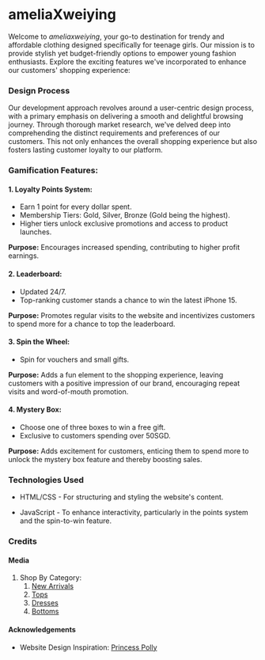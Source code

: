 # ameliaXweiying 

Welcome to *ameliaxweiying*, your go-to destination for trendy and affordable clothing designed specifically for teenage girls. Our mission is to provide stylish yet budget-friendly options to empower young fashion enthusiasts. Explore the exciting features we've incorporated to enhance our customers' shopping experience:

### Design Process
Our development approach revolves around a user-centric design process, with a primary emphasis on delivering a smooth and delightful browsing journey. Through thorough market research, we've delved deep into comprehending the distinct requirements and preferences of our customers. This not only enhances the overall shopping experience but also fosters lasting customer loyalty to our platform.

### Gamification Features:

#### 1. Loyalty Points System:
   - Earn 1 point for every dollar spent.
   - Membership Tiers: Gold, Silver, Bronze (Gold being the highest).
   - Higher tiers unlock exclusive promotions and access to product launches.
   
   **Purpose:** Encourages increased spending, contributing to higher profit earnings.

#### 2. Leaderboard:
   - Updated 24/7.
   - Top-ranking customer stands a chance to win the latest iPhone 15.
   
   **Purpose:** Promotes regular visits to the website and incentivizes customers to spend more for a chance to top the leaderboard.

#### 3. Spin the Wheel:
   - Spin for vouchers and small gifts.
   
   **Purpose:** Adds a fun element to the shopping experience, leaving customers with a positive impression of our brand, encouraging repeat visits and word-of-mouth promotion.

#### 4. Mystery Box:
   - Choose one of three boxes to win a free gift.
   - Exclusive to customers spending over 50SGD.
   
   **Purpose:** Adds excitement for customers, enticing them to spend more to unlock the mystery box feature and thereby boosting sales.
   
### Technologies Used
   - HTML/CSS - For structuring and styling the website's content.
   
   - JavaScript - To enhance interactivity, particularly in the points system and the spin-to-win feature.
   
### Credits

#### Media

1. Shop By Category:
    1. [New Arrivals](https://i.pinimg.com/originals/5c/a5/52/5ca552f67635de872c72aa1d1abc51de.jpg)
    2. [Tops](https://fenityfashion.com/es/products/lola-top)
    3. [Dresses](https://glimmry.tumblr.com/)
    4. [Bottoms](https://ourfashionpassion.com/weekend-in-the-resort-outfit-ideas/)

#### Acknowledgements

- Website Design Inspiration: [Princess Polly](https://us.princesspolly.com/)


